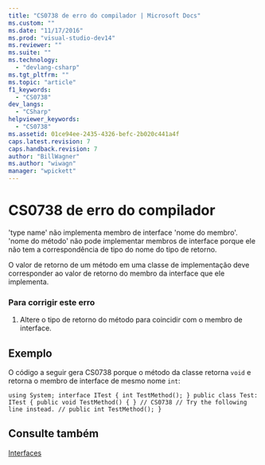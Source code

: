 ```yaml
---
title: "CS0738 de erro do compilador | Microsoft Docs"
ms.custom: ""
ms.date: "11/17/2016"
ms.prod: "visual-studio-dev14"
ms.reviewer: ""
ms.suite: ""
ms.technology: 
  - "devlang-csharp"
ms.tgt_pltfrm: ""
ms.topic: "article"
f1_keywords: 
  - "CS0738"
dev_langs: 
  - "CSharp"
helpviewer_keywords: 
  - "CS0738"
ms.assetid: 01ce94ee-2435-4326-befc-2b020c441a4f
caps.latest.revision: 7
caps.handback.revision: 7
author: "BillWagner"
ms.author: "wiwagn"
manager: "wpickett"
---
```

# CS0738 de erro do compilador
'type name' não implementa membro de interface 'nome do membro'. 'nome do método' não pode implementar membros de interface porque ele não tem a correspondência de tipo do nome do tipo de retorno.  
  
 O valor de retorno de um método em uma classe de implementação deve corresponder ao valor de retorno do membro da interface que ele implementa.  
  
### Para corrigir este erro  
  
1.  Altere o tipo de retorno do método para coincidir com o membro de interface.  
  
## Exemplo  
 O código a seguir gera CS0738 porque o método da classe retorna `void` e retorna o membro de interface de mesmo nome `int`:  
  
```  
using System; interface ITest { int TestMethod(); } public class Test: ITest { public void TestMethod() { } // CS0738 // Try the following line instead. // public int TestMethod(); }  
```  
  
## Consulte também  
 [Interfaces](../../visual-basic/reference/command-line-compiler/index.md)